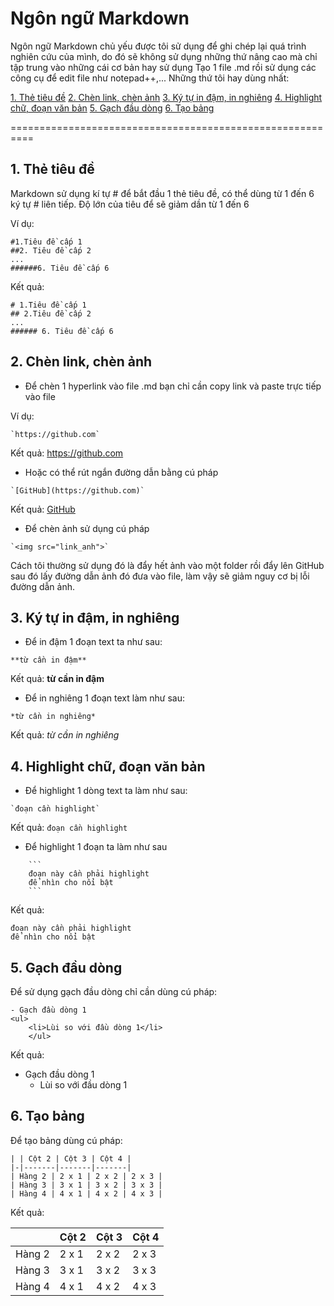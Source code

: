 # Ngôn ngữ Markdown
Ngôn ngữ Markdown chủ yếu được tôi sử dụng để ghi chép lại quá trình nghiên cứu của mình, do đó sẽ không sử dụng những thứ nâng cao mà chỉ tập trung vào những cái cơ bản hay sử dụng
Tạo 1 file .md rồi sử dụng các công cụ để edit file như notepad++,...
Những thứ tôi hay dùng nhất:

[1. Thẻ tiêu đề](#title)
[2. Chèn link, chèn ảnh](#chenlink)
[3. Ký tự in đậm, in nghiêng](#boldnitalic)
[4. Highlight chữ, đoạn văn bản](#highlight)
[5. Gạch đầu dòng](#gachdaudong)
[6. Tạo bảng](#taobang)

==========================================================
<a name="title"></a>
## 1. Thẻ tiêu đề

Markdown sử dụng kí tự # để bắt đầu 1 thẻ tiêu đề, có thể dùng từ 1 đến 6 ký tự # liên tiếp. Độ lớn của tiêu để sẽ giảm dần từ 1 đến 6

Ví dụ:

```
#1.Tiêu đề cấp 1
##2. Tiêu đề cấp 2
...
######6. Tiêu đề cấp 6
```

Kết quả:

```
# 1.Tiêu đề cấp 1
## 2.Tiêu đề cấp 2
...
###### 6. Tiêu đề cấp 6
```

<a name="chenlink"></a>
## 2. Chèn link, chèn ảnh

- Để chèn 1 hyperlink vào file .md bạn chỉ cần copy link và paste trực tiếp vào file 

Ví dụ: 
```
`https://github.com`
```

Kết quả: 
https://github.com

- Hoặc có thể rút ngắn đường dẫn bằng cú pháp
```
`[GitHub](https://github.com)`
```
Kết quả:
[GitHub](https://github.com)

- Để chèn ảnh sử dụng cú pháp
```
`<img src="link_anh">`
```
Cách tôi thường sử dụng đó là đẩy hết ảnh vào một folder rồi đẩy lên GitHub sau đó lấy đường dẫn ảnh đó đưa vào file, làm vậy sẽ giảm nguy cơ bị lỗi đường dẫn ảnh.

<a name="boldnitalic"></a>
## 3. Ký tự in đậm, in nghiêng
- Để in đậm 1 đoạn text ta như sau:
```
**từ cần in đậm**
```

Kết quả:
**từ cần in đậm**

- Để in nghiêng 1 đoạn text làm như sau:
```
*từ cần in nghiêng*
```

Kết quả:
*từ cần in nghiêng*

<a name="highlight"></a>
## 4. Highlight chữ, đoạn văn bản
- Để highlight 1 dòng text ta làm như sau:

```
`đoạn cần highlight`
```

Kết quả: `đoạn cần highlight`

- Để highlight 1 đoạn ta làm như sau 
```
	```
	đoạn này cần phải highlight
	để nhìn cho nổi bật
	```
```

Kết quả:
```
đoạn này cần phải highlight
để nhìn cho nổi bật 
```

<a name="gachdaudong"></a>
## 5. Gạch đầu dòng

Để sử dụng gạch đầu dòng chỉ cần dùng cú pháp:
```
- Gạch đầu dòng 1
<ul>
	<li>Lùi so với đầu dòng 1</li>
	</ul>
```

Kết quả:
- Gạch đầu dòng 1
	<ul>
	<li>Lùi so với đầu dòng 1</li>
	</ul>

<a name="taobang"></a>
## 6. Tạo bảng

Để tạo bảng dùng cú pháp:
```
| | Cột 2 | Cột 3 | Cột 4 |
|-|-------|-------|-------|
| Hàng 2 | 2 x 1 | 2 x 2 | 2 x 3 |
| Hàng 3 | 3 x 1 | 3 x 2 | 3 x 3 |
| Hàng 4 | 4 x 1 | 4 x 2 | 4 x 3 |
```

Kết quả:

| | Cột 2 | Cột 3 | Cột 4 |
|-|-------|-------|-------|
| Hàng 2 | 2 x 1 | 2 x 2 | 2 x 3 |
| Hàng 3 | 3 x 1 | 3 x 2 | 3 x 3 |
| Hàng 4 | 4 x 1 | 4 x 2 | 4 x 3 |



